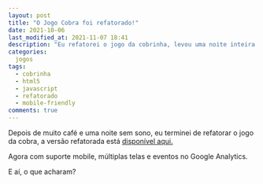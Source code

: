 ```yaml
---
layout: post
title: "O Jogo Cobra foi refatorado!"
date: 2021-10-06
last_modified_at: 2021-11-07 18:41
description: "Eu refatorei o jogo da cobrinha, levou uma noite inteira acordado mas eu consegui, agora ele está mais mobile-friendly."
categories:
  jogos
tags:
  - cobrinha
  - html5
  - javascript
  - refatorado
  - mobile-friendly
comments: true
---
```


Depois de muito café e uma noite sem sono, eu terminei de refatorar o jogo da cobra, a versão refatorada está [disponível aqui.](https://rafael-dev-21.netlify.app/jogos/snake-refactor)

Agora com suporte mobile, múltiplas telas e eventos no Google Analytics.

E aí, o que acharam?